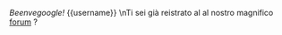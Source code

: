 *Beenvegoogle!* {{username}} \nTi sei già reistrato al al nostro magnifico [forum](http://www.forum.gdgcatania.org/) ?